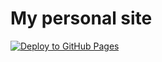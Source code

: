 # My personal site

[![Deploy to GitHub Pages](https://github.com/johnsfarrell/site/actions/workflows/deploy.yml/badge.svg)](https://github.com/johnsfarrell/site/actions/workflows/deploy.yml)
